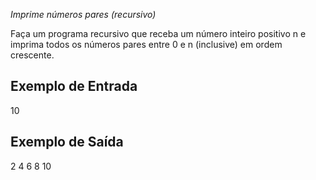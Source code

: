 *Imprime números pares (recursivo)*

Faça um programa recursivo que receba um número inteiro positivo n e imprima todos os números pares entre 0 e n (inclusive) em ordem crescente.

<h2>Exemplo de Entrada</h2>

10

<h2>Exemplo de Saída</h2>

2 4 6 8 10
